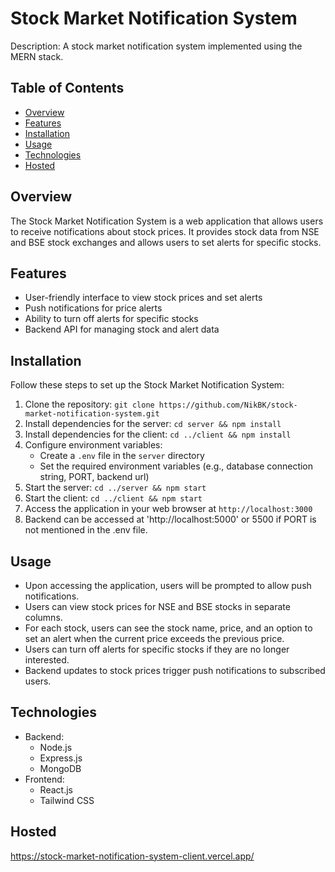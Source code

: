 # Stock Market Notification System

Description: A stock market notification system implemented using the MERN stack.

## Table of Contents
- [Overview](#overview)
- [Features](#features)
- [Installation](#installation)
- [Usage](#usage)
- [Technologies](#technologies)
- [Hosted](#hosted)

## Overview
The Stock Market Notification System is a web application that allows users to receive notifications about stock prices. It provides stock data from NSE and BSE stock exchanges and allows users to set alerts for specific stocks.

## Features
- User-friendly interface to view stock prices and set alerts
- Push notifications for price alerts
- Ability to turn off alerts for specific stocks
- Backend API for managing stock and alert data

## Installation
Follow these steps to set up the Stock Market Notification System:

1. Clone the repository: `git clone https://github.com/NikBK/stock-market-notification-system.git`
2. Install dependencies for the server: `cd server && npm install`
3. Install dependencies for the client: `cd ../client && npm install`
4. Configure environment variables:
   - Create a `.env` file in the `server` directory
   - Set the required environment variables (e.g., database connection string, PORT, backend url)
5. Start the server: `cd ../server && npm start`
6. Start the client: `cd ../client && npm start`
7. Access the application in your web browser at `http://localhost:3000`
8. Backend can be accessed at 'http://localhost:5000' or 5500 if PORT is not mentioned in the .env file.

## Usage
- Upon accessing the application, users will be prompted to allow push notifications.
- Users can view stock prices for NSE and BSE stocks in separate columns.
- For each stock, users can see the stock name, price, and an option to set an alert when the current price exceeds the previous price.
- Users can turn off alerts for specific stocks if they are no longer interested.
- Backend updates to stock prices trigger push notifications to subscribed users.

## Technologies
- Backend:
  - Node.js
  - Express.js
  - MongoDB
- Frontend:
  - React.js
  - Tailwind CSS

## Hosted

https://stock-market-notification-system-client.vercel.app/
